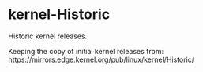 # kernel-Historic
Historic kernel releases.

Keeping the copy of initial kernel releases from:
https://mirrors.edge.kernel.org/pub/linux/kernel/Historic/

